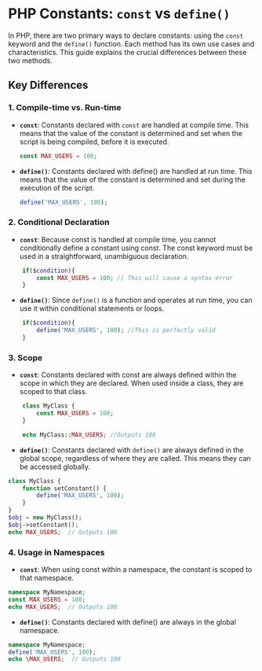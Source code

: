 # PHP Constants: `const` vs `define()`

In PHP, there are two primary ways to declare constants: using the `const` keyword and the `define()` function. Each method has its own use cases and characteristics. This guide explains the crucial differences between these two methods.

## Key Differences

### 1. Compile-time vs. Run-time

- **`const`**: Constants declared with `const` are handled at compile time. This means that the value of the constant is determined and set when the script is being compiled, before it is executed.

  ```php
  const MAX_USERS = 100;
  ```

- **`define()`**: Constants declared with define() are handled at run time. This means that the value of the constant is determined and set during the execution of the script.

  ```php
  define('MAX_USERS', 100);
  ```

### 2. Conditional Declaration

- **`const`**: Because const is handled at compile time, you cannot conditionally define a constant using const. The const keyword must be used in a straightforward, unambiguous declaration.

```php
    if($condition){
        const MAX_USERS = 100; // This will cause a syntax error
    }
```

- **`define()`**: Since `define()` is a function and operates at run time, you can use it within conditional statements or loops.

```php
    if($condition){
        define('MAX_USERS', 100); //This is perfectly valid
    }
```

### 3. Scope

- **`const`**: Constants declared with const are always defined within the scope in which they are declared. When used inside a class, they are scoped to that class.

```php
    class MyClass {
        const MAX_USERS = 100;
    }

    echo MyClass::MAX_USERS; //Outputs 100
```

- **`define()`**: Constants declared with `define()` are always defined in the global scope, regardless of where they are called. This means they can be accessed globally.

```php
class MyClass {
    function setConstant() {
        define('MAX_USERS', 100);
    }
}
$obj = new MyClass();
$obj->setConstant();
echo MAX_USERS;  // Outputs 100
```

### 4. Usage in Namespaces

- **`const`**: When using const within a namespace, the constant is scoped to that namespace.

```php
namespace MyNamespace;
const MAX_USERS = 100;
echo MAX_USERS;  // Outputs 100
```

- **`define()`**: Constants declared with define() are always in the global namespace.

```php
namespace MyNamespace;
define('MAX_USERS', 100);
echo \MAX_USERS;  // Outputs 100
```